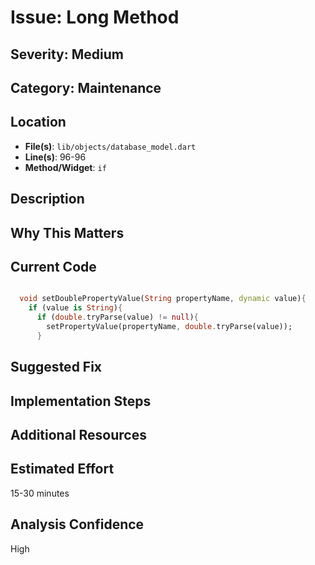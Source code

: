 # Issue: Long Method

## Severity: Medium

## Category: Maintenance

## Location
- **File(s)**: `lib/objects/database_model.dart`
- **Line(s)**: 96-96
- **Method/Widget**: `if`

## Description


## Why This Matters


## Current Code
```dart

  void setDoublePropertyValue(String propertyName, dynamic value){
    if (value is String){
      if (double.tryParse(value) != null){
        setPropertyValue(propertyName, double.tryParse(value));
      }
```

## Suggested Fix


## Implementation Steps


## Additional Resources


## Estimated Effort
15-30 minutes

## Analysis Confidence
High
